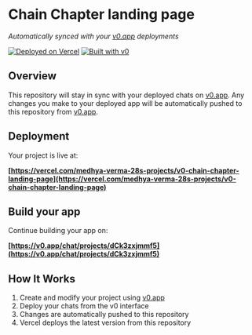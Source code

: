 # Chain Chapter landing page

*Automatically synced with your [v0.app](https://v0.app) deployments*

[![Deployed on Vercel](https://img.shields.io/badge/Deployed%20on-Vercel-black?style=for-the-badge&logo=vercel)](https://vercel.com/medhya-verma-28s-projects/v0-chain-chapter-landing-page)
[![Built with v0](https://img.shields.io/badge/Built%20with-v0.app-black?style=for-the-badge)](https://v0.app/chat/projects/dCk3zxjmmf5)

## Overview

This repository will stay in sync with your deployed chats on [v0.app](https://v0.app).
Any changes you make to your deployed app will be automatically pushed to this repository from [v0.app](https://v0.app).

## Deployment

Your project is live at:

**[https://vercel.com/medhya-verma-28s-projects/v0-chain-chapter-landing-page](https://vercel.com/medhya-verma-28s-projects/v0-chain-chapter-landing-page)**

## Build your app

Continue building your app on:

**[https://v0.app/chat/projects/dCk3zxjmmf5](https://v0.app/chat/projects/dCk3zxjmmf5)**

## How It Works

1. Create and modify your project using [v0.app](https://v0.app)
2. Deploy your chats from the v0 interface
3. Changes are automatically pushed to this repository
4. Vercel deploys the latest version from this repository